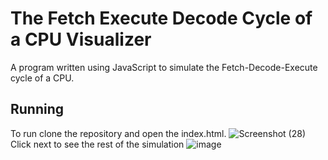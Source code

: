# The Fetch Execute Decode Cycle of a CPU Visualizer
A program written using JavaScript to simulate the Fetch-Decode-Execute cycle of a CPU.

## Running
To run clone the repository and open the index.html.
![Screenshot (28)](https://user-images.githubusercontent.com/61546383/225640465-e88348d1-3acd-4f1a-bee4-0bdcd95463ab.png)
Click next to see the rest of the simulation
![image](https://user-images.githubusercontent.com/61546383/225640833-e1194b4e-ddf2-4073-829d-d7099bfb0cbe.png)
